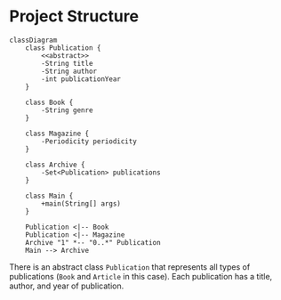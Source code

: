 # Project Structure

```mermaid
classDiagram
    class Publication {
        <<abstract>>
        -String title
        -String author
        -int publicationYear
    }

    class Book {
        -String genre
    }

    class Magazine {
        -Periodicity periodicity
    }

    class Archive {
        -Set<Publication> publications
    }

    class Main {
        +main(String[] args)
    }

    Publication <|-- Book
    Publication <|-- Magazine
    Archive "1" *-- "0..*" Publication
    Main --> Archive
```

There is an abstract class `Publication` that
represents all types of publications (`Book`
and `Article` in this case).
Each publication has a title, author,
and year of publication.

